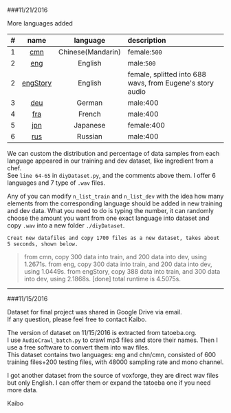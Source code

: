 	
###11/21/2016

More languages added

|#|name|language|description|  
|:---:|:----:|:----:|:---  
|1|[cmn](http://tatoeba.org/eng/sentences/with_audio/cmn "Chinese")| Chinese(Mandarin)| female:`500`|  
|2|[eng](http://tatoeba.org/eng/sentences/with_audio/eng "English")| English| male:`500`|  
|2|[engStory]('wutheringheights' "English")|English| female, splitted into 688 wavs, from Eugene's story audio|  
|3|[deu](http://tatoeba.org/eng/sentences/with_audio/deu "German,")| German| male:400|  
|4|[fra](http://tatoeba.org/eng/sentences/with_audio/fra "French,")| French| male:400|  
|5|[jpn](http://tatoeba.org/eng/sentences/with_audio/jpn "Japanes")| Japanese| female:400|  
|6|[rus](http://tatoeba.org/eng/sentences/with_audio/rus "Russian")| Russian| male:400|  

We can custom the distribution and percentage of data samples from each language appeared in our training and dev dataset, like ingredient from a chef.  
See `line 64-65` in `diyDataset.py`, and the comments above them. I offer 6 languages and 7 type of `.wav` files.

Any of you can modify `n_list_train` and `n_list_dev` with the idea how many elements from the corresponding language should be added in new training and dev data. What you need to do is typing the number, it can randomly choose the amount you want from one exact language into dataset and copy `.wav` into a new folder `./diyDataset`.
```
Creat new datafiles and copy 1700 files as a new dataset, takes about 5 seconds, shown below.
```
>from cmn, copy 300 data into train, and 200 data into dev, using 1.2671s.
>from eng, copy 300 data into train, and 200 data into dev, using 1.0449s.
>from engStory, copy 388 data into train, and 300 data into dev, using 2.1868s.
>[done] total runtime is 4.5075s. 


---
###11/15/2016

Dataset for final project was shared in Google Drive via email.   
If any question, please feel free to contact Kaibo.  

The version of dataset on 11/15/2016 is extracted from tatoeba.org.  
I use `AudioCrawl_batch.py` to crawl mp3 files and store their names. Then I use a free software to convert them into wav files.  
This dataset contains two languages: eng and chn/cmn, consisted of 600 training files+200 testing files, with 48000 sampling rate and mono channel.  

I got another dataset from the source of voxforge, they are direct wav files but only English. I can offer them or expand the tatoeba one if you need more data.



Kaibo